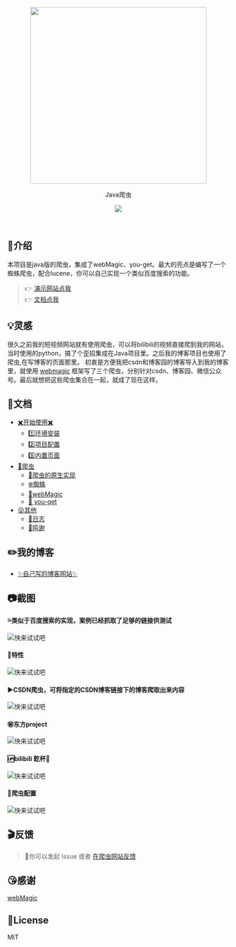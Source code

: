 <p align='center'>
  <img src="http://hoppinzq.com/static/images/logo/1640338711_113639.png" width='400'/>
</p>

<p align='center'>Java爬虫</p>

<p align='center'>
  <a href='https://discord.gg/UgKBCq9'>
    <img src='https://img.shields.io/badge/-hoppinzq-green?logo=hoppinzq&logoColor=white&color=green'/>
  </a>
</p>

<br>

## 🎤介绍

本项目是java版的爬虫，集成了webMagic、you-get。最大的亮点是编写了一个蜘蛛爬虫，配合lucene，你可以自己实现一个类似百度搜索的功能。

> 👉 [演示网站点我](http://150.158.28.40:8806/index.html)
> <br>
> 👉 [文档点我](http://150.158.28.40:8806/documentation.html)
## 💡灵感
很久之前我的短视频网站就有使用爬虫，可以将bilibili的视频直接爬到我的网站，当时使用的python，搞了个歪招集成在Java项目里。之后我的博客项目也使用了爬虫,在写博客的页面那里。 初衷是方便我把csdn和博客园的博客导入到我的博客里，就使用
[webmagic](http://webmagic.io/)
框架写了三个爬虫，分别针对csdn、博客园、微信公众号。最后就想把这些爬虫集合在一起，就成了现在这样。

## 📗文档

- [✖️开始使用✖️](http://150.158.28.40:8806/documentation.html)
    - [1️⃣环境安装](http://150.158.28.40:8806/documentation.html#installation)
    - [2️⃣项目配置](http://150.158.28.40:8806/documentation.html#quick-start)
    - [3️⃣内置页面](http://150.158.28.40:8806/documentation.html#layout-theme)
- [🐛爬虫](http://150.158.28.40:8806/documentation.html#pcn)
  - [🐞爬虫的原生实现](http://150.158.28.40:8806/documentation.html#pcn)
  - [❄️蜘蛛](http://150.158.28.40:8806/documentation.html#spider)
  - [🐙webMagic](http://150.158.28.40:8806/documentation.html#webmagic)
  - [ 👾 you-get](http://150.158.28.40:8806/documentation.html#youget)
- [😜其他](http://150.158.28.40:8806/documentation.html#changelog)
  - [📗日志](http://150.158.28.40:8806/documentation.html#changelog)
  - [🌹鸣谢](http://150.158.28.40:8806/documentation.html#credits)
## ✏️我的博客

- [✨自己写的博客网站✨](http://1.15.232.156/)



## 📷截图
#### 💦类似于百度搜索的实现，案例已经抓取了足够的链接供测试

![快来试试吧](http://hoppinzq.com/image/chrome_mvLbHNUVMT.png)

#### 🌳特性
![快来试试吧](http://hoppinzq.com/image/chrome_viVTHLcSZR.png)
#### ▶️CSDN爬虫，可将指定的CSDN博客链接下的博客爬取出来内容
![快来试试吧](http://hoppinzq.com/image/aeEYrSor0w.png)

#### ㊙️东方project
![快来试试吧](http://hoppinzq.com/image/itX8kYGQe5.png)
#### 🆙bilibili 亁杯🍺
![快来试试吧](http://hoppinzq.com/image/chrome_o5WbYwUBlU.png)
#### 📁爬虫配置
![快来试试吧](http://hoppinzq.com/image/chrome_2u7Y0fMsWq.png)

##  🎬反馈
>  🌷你可以发起 Issue 或者 [在爬虫网站反馈](http://150.158.28.40:8806/contact.html)

##  😘感谢
[webMagic](http://webmagic.io/)

##  📄License

MIT